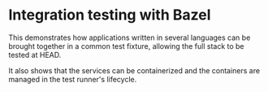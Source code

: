 # Integration testing with Bazel

This demonstrates how applications written in several languages can be brought together in a common test fixture, allowing the full stack to be tested at HEAD.

It also shows that the services can be containerized and the containers are managed in the test runner's lifecycle.

